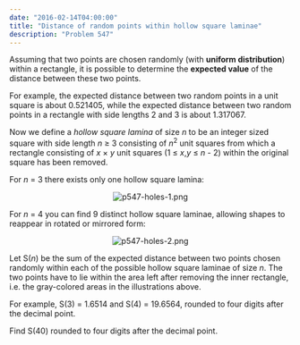 ```yaml
---
date: "2016-02-14T04:00:00"
title: "Distance of random points within hollow square laminae"
description: "Problem 547"
---
```


<p>Assuming that two points are chosen randomly (with <b>uniform distribution</b>) within a rectangle, it is possible to determine the <b>expected value</b> of the distance between these two points.</p>
<p>For example, the expected distance between two random points in a unit square is about 0.521405, while the expected distance between two random points in a rectangle with side lengths 2 and 3 is about 1.317067.</p>
<p>Now we define a <i>hollow square lamina</i> of size <var>n</var> to be an integer sized square with side length <var>n</var> ≥ 3 consisting of <var>n</var><sup>2</sup> unit squares from which a rectangle consisting of <var>x</var> × <var>y</var> unit squares (1 ≤ <var>x</var>,<var>y</var> ≤ <var>n</var> - 2) within the original square has been removed.</p>
<p>For <var>n</var> = 3 there exists only one hollow square lamina:</p>
<p align="center"><img alt="p547-holes-1.png" src="/images/p547-holes-1.png"/></p>
<p>For <var>n</var> = 4 you can find 9 distinct hollow square laminae, allowing shapes to reappear in rotated or mirrored form:</p>
<p align="center"><img alt="p547-holes-2.png" src="/images/p547-holes-2.png"/></p>
<p>Let S(<var>n</var>) be the sum of the expected distance between two points chosen randomly within each of the possible hollow square laminae of size <var>n</var>. The two points have to lie within the area left after removing the inner rectangle, i.e. the gray-colored areas in the illustrations above.</p>
<p>For example, S(3) = 1.6514 and S(4) = 19.6564, rounded to four digits after the decimal point.</p>
<p>Find S(40) rounded to four digits after the decimal point.</p>

